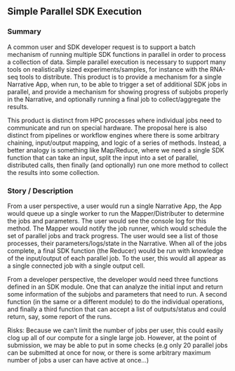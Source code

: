 ## Simple Parallel SDK Execution

### Summary
A common user and SDK developer request is to support a batch mechanism of running multiple SDK functions in parallel in order to process a collection of data.  Simple parallel execution is necessary to support many tools on realistically sized experiments/samples, for instance with the RNA-seq tools to distribute.  This product is to provide a mechanism for a single Narrative App, when run, to be able to trigger a set of additional SDK jobs in parallel, and provide a mechanism for showing progress of subjobs properly in the Narrative, and optionally running a final job to collect/aggregate the results.

This product is distinct from HPC processes where individual jobs need to communicate and run on special hardware.  The proposal here is also distinct from pipelines or workflow engines where there is some arbitrary chaining, input/output mapping, and logic of a series of methods.  Instead, a better analogy is something like Map/Reduce, where we need a single SDK function that can take an input, split the input into a set of parallel, distributed calls, then finally (and optionally) run one more method to collect the results into some collection.


### Story / Description
From a user perspective, a user would run a single Narrative App, the App would queue up a single worker to run the Mapper/Distributer to determine the jobs and parameters.  The user would see the console log for this method.  The Mapper would notify the job runner, which would schedule the set of parallel jobs and track progress.  The user would see a list of those processes, their parameters/logs/state in the Narrative.  When all of the jobs complete, a final SDK function (the Reducer) would be run with knowledge of the input/output of each parallel job.  To the user, this would all appear as a single connected job with a single output cell.

From a developer perspective, the developer would need three functions defined in an SDK module.  One that can analyze the initial input and return some information of the subjobs and parameters that need to run.  A second function (in the same or a different module) to do the individual operations, and finally a third function that can accept a list of outputs/status and could return, say, some report of the runs.

Risks:
Because we can’t limit the number of jobs per user, this could easily clog up all of our compute for a single large job.  However, at the point of submission, we may be able to put in some checks (e.g only 20 parallel jobs can be submitted at once for now, or there is some arbitrary maximum number of jobs a user can have active at once…)

